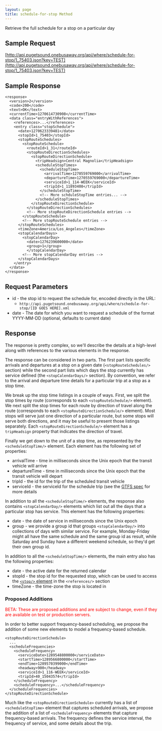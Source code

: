```yaml
---
layout: page
title: schedule-for-stop Method
---
```


Retrieve the full schedule for a stop on a particular day

## Sample Request

[http://api.pugetsound.onebusaway.org/api/where/schedule-for-stop/1_75403.json?key=TEST](http://api.pugetsound.onebusaway.org/api/where/schedule-for-stop/1_75403.json?key=TEST)

## Sample Response

    <response>
      <version>2</version>
      <code>200</code>
      <text>OK</text>
      <currentTime>1270614730908</currentTime>
      <data class="entryWithReferences">
        <references>...</references>
        <entry class="stopSchedule">
          <date>1270623339481</date>
          <stopId>1_75403</stopId>
          <stopRouteSchedules>
            <stopRouteSchedule>
              <routeId>1_31</routeId>
              <stopRouteDirectionSchedules>
                <stopRouteDirectionSchedule>
                  <tripHeadsign>Central Magnolia</tripHeadsign>
                  <scheduleStopTimes>
                    <scheduleStopTime>
                      <arrivalTime>1270559769000</arrivalTime>
                      <departureTime>1270559769000</departureTime>
                      <serviceId>1_114-WEEK</serviceId>
                      <tripId>1_11893408</tripId>
                    </scheduleStopTime>
                    <!-- More schduleStopTime entries... -->
                  </scheduleStopTimes>
                </stopRouteDirectionSchedule>
              </stopRouteDirectionSchedules>
              <!-- More stopRouteDirectionSchedule entries -->
            </stopRouteSchedule>
            <!-- More stopRouteSchedule entries -->
          </stopRouteSchedules>
          <timeZone>America/Los_Angeles</timeZone>
          <stopCalendarDays>
            <stopCalendarDay>
              <date>1276239600000</date>
              <group>1</group>
              </stopCalendarDay>
            <!-- More stopCalendarDay entries -->
          </stopCalendarDays>
        </entry>
      </data>
    </response>

## Request Parameters

* id - the stop id to request the schedule for, encoded directly in the URL:
	* `http://api.pugetsound.onebusaway.org/api/where/schedule-for-stop/[ID GOES HERE].xml`
* date - The date for which you want to request a schedule of the format YYYY-MM-DD (optional, defaults to current date)

## Response

The response is pretty complex, so we'll describe the details at a high-level along with references to the various elements in the response.

The response can be considered in two parts.  The first part lists specific arrivals and departures at a stop on a given date (`<stopRouteSchedules/>` section) while the second part lists which days the stop currently has service defined (the `<stopCalendarDays/>` section).  By convention, we refer to the arrival and departure time details for a particular trip at a stop as a stop time.

We break up the stop time listings in a couple of ways.  First, we split the stop times by route (corresponds to each `<stopRouteSchedule/>` element).  We next split the stop times for each route by direction of travel along the route (corresponds to each `<stopRouteDirectionSchedule/>` element).  Most stops will serve just one direction of a particular route, but some stops will serve both directions, and it may be useful to present those listings separately.  Each `<stopRouteDirectionSchedule/>` element has a `tripHeadsign` property that indicates the direction of travel.

Finally we get down to the unit of a stop time, as represented by the `<scheduleStopTime/>` element.  Each element has the following set of properties:

* arrivalTime - time in milliseconds since the Unix epoch that the transit vehicle will arrive
* departureTime - time in milliseconds since the Unix epoch that the transit vehicle will depart
* tripId - the id for the trip of the scheduled transit vehicle
* serviceId - the serviceId for the schedule trip (see the [GTFS spec](http://code.google.com/transit/spec/transit_feed_specification.html) for more details

In addition to all the `<scheduleStopTime/>` elements, the response also contains `<stopCalendarDay/>` elements which list out all the days that a particular stop has service.  This element has the following properties:

* date - the date of service in milliseconds since the Unix epoch
* group - we provide a group id that groups `<stopCalendarDay/>` into collections of days with similar service.  For example, Monday-Friday might all have the same schedule and the same group id as result, while Saturday and Sunday have a different weekend schedule, so they'd get their own group id.

In addition to all the `<scheduleStopTime/>` elements, the main entry also has the following properties:

* date - the active date for the returned calendar
* stopId - the stop id for the requested stop, which can be used to access the [`<stop/>` element](/api/where/elements/stop) in the `<references/>` section
* timeZone - the time-zone the stop is located in

### Proposed Additions

<font color="red">BETA: These are proposed additions and are subject to change, even if they are available on test or production servers.</font>

In order to better support frequency-based scheduling, we propose the addition of some new elements to model a frequency-based schedule.

    <stopRouteDirectionSchedule>
      ...
      <scheduleFrequencies>
        <scheduleFrequency>
          <serviceDate>1289548800000</serviceDate>
          <startTime>1289566800000</startTime>
          <endTime>1289570399000</endTime>
          <headway>900</headway>
          <serviceId>1_116-WEEK</serviceId>
          <tripId>40_15043574</tripId>
        </scheduleFrequency>
        <scheduleFrequency>...</scheduleFrequency>
      </scheduleFrequencies>
    </stopRouteDirectionSchedule>

Much like the `<stopRouteDirectionSchedule>` currently has a list of `<scheduleStopTime>` element that captures scheduled arrivals, we propose the addition of a list of `<scheduleFrequency>` elements that capture frequency-based arrivals.  The frequency defines the service interval, the frequency of service, and some details about the trip.
